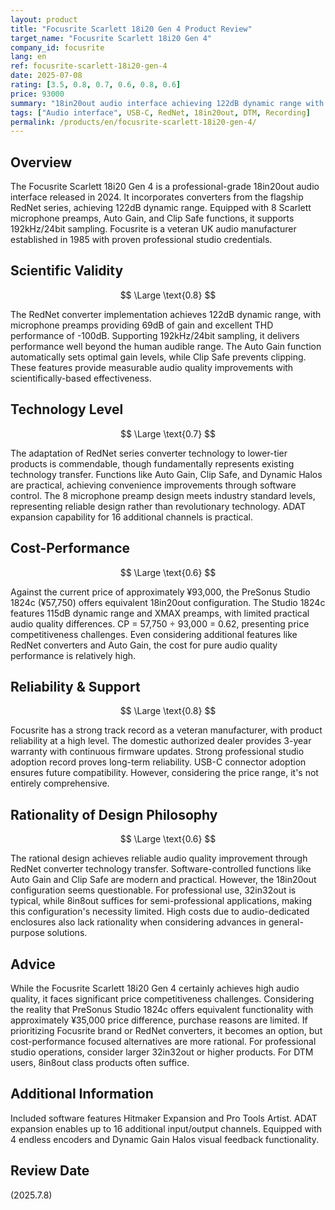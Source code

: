 ```yaml
---
layout: product
title: "Focusrite Scarlett 18i20 Gen 4 Product Review"
target_name: "Focusrite Scarlett 18i20 Gen 4"
company_id: focusrite
lang: en
ref: focusrite-scarlett-18i20-gen-4
date: 2025-07-08
rating: [3.5, 0.8, 0.7, 0.6, 0.8, 0.6]
price: 93000
summary: "18in20out audio interface achieving 122dB dynamic range with RedNet converters. Excellent audio quality but faces price competitiveness challenges."
tags: ["Audio interface", USB-C, RedNet, 18in20out, DTM, Recording]
permalink: /products/en/focusrite-scarlett-18i20-gen-4/
---
```


## Overview

The Focusrite Scarlett 18i20 Gen 4 is a professional-grade 18in20out audio interface released in 2024. It incorporates converters from the flagship RedNet series, achieving 122dB dynamic range. Equipped with 8 Scarlett microphone preamps, Auto Gain, and Clip Safe functions, it supports 192kHz/24bit sampling. Focusrite is a veteran UK audio manufacturer established in 1985 with proven professional studio credentials.

## Scientific Validity

$$ \Large \text{0.8} $$

The RedNet converter implementation achieves 122dB dynamic range, with microphone preamps providing 69dB of gain and excellent THD performance of -100dB. Supporting 192kHz/24bit sampling, it delivers performance well beyond the human audible range. The Auto Gain function automatically sets optimal gain levels, while Clip Safe prevents clipping. These features provide measurable audio quality improvements with scientifically-based effectiveness.

## Technology Level

$$ \Large \text{0.7} $$

The adaptation of RedNet series converter technology to lower-tier products is commendable, though fundamentally represents existing technology transfer. Functions like Auto Gain, Clip Safe, and Dynamic Halos are practical, achieving convenience improvements through software control. The 8 microphone preamp design meets industry standard levels, representing reliable design rather than revolutionary technology. ADAT expansion capability for 16 additional channels is practical.

## Cost-Performance

$$ \Large \text{0.6} $$

Against the current price of approximately ¥93,000, the PreSonus Studio 1824c (¥57,750) offers equivalent 18in20out configuration. The Studio 1824c features 115dB dynamic range and XMAX preamps, with limited practical audio quality differences. CP = 57,750 ÷ 93,000 = 0.62, presenting price competitiveness challenges. Even considering additional features like RedNet converters and Auto Gain, the cost for pure audio quality performance is relatively high.

## Reliability & Support

$$ \Large \text{0.8} $$

Focusrite has a strong track record as a veteran manufacturer, with product reliability at a high level. The domestic authorized dealer provides 3-year warranty with continuous firmware updates. Strong professional studio adoption record proves long-term reliability. USB-C connector adoption ensures future compatibility. However, considering the price range, it's not entirely comprehensive.

## Rationality of Design Philosophy

$$ \Large \text{0.6} $$

The rational design achieves reliable audio quality improvement through RedNet converter technology transfer. Software-controlled functions like Auto Gain and Clip Safe are modern and practical. However, the 18in20out configuration seems questionable. For professional use, 32in32out is typical, while 8in8out suffices for semi-professional applications, making this configuration's necessity limited. High costs due to audio-dedicated enclosures also lack rationality when considering advances in general-purpose solutions.

## Advice

While the Focusrite Scarlett 18i20 Gen 4 certainly achieves high audio quality, it faces significant price competitiveness challenges. Considering the reality that PreSonus Studio 1824c offers equivalent functionality with approximately ¥35,000 price difference, purchase reasons are limited. If prioritizing Focusrite brand or RedNet converters, it becomes an option, but cost-performance focused alternatives are more rational. For professional studio operations, consider larger 32in32out or higher products. For DTM users, 8in8out class products often suffice.

## Additional Information

Included software features Hitmaker Expansion and Pro Tools Artist. ADAT expansion enables up to 16 additional input/output channels. Equipped with 4 endless encoders and Dynamic Gain Halos visual feedback functionality.

## Review Date

(2025.7.8)